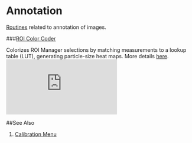 # Annotation

[Routines](../) related to annotation of images.

###[ROI Color Coder](./ROI_Color_Coder.ijm)

   Colorizes ROI Manager selections by matching measurements to a lookup table (LUT),
   generating particle-size heat maps. More details [here][RCC page].
   [![][RCC image]][RCC page]


[RCC page]: http://imagejdocu.tudor.lu/doku.php?id=macro:roi_color_coder
[RCC image]: http://imagejdocu.tudor.lu/lib/exe/fetch.php?cache=&media=macro:roicolorcoderoutput.png


##See Also

1. [Calibration Menu](../Tools/Calibration_Menu.ijm)
